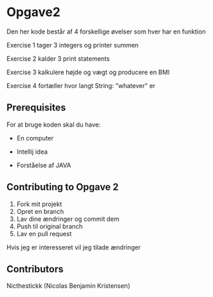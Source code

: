 # Opgave2
Den her kode består af 4 forskellige øvelser som hver har en funktion

Exercise 1 tager 3 integers og printer summen

Exercise 2 kalder 3 print statements

Exercise 3 kalkulere højde og vægt og producere en BMI

Exercise 4 fortæller hvor langt String: "whatever" er

## Prerequisites
For at bruge koden skal du have:

+ En computer

+ Intellij idea

+ Forståelse af JAVA

## Contributing to Opgave 2

1. Fork mit projekt
2. Opret en branch
3. Lav dine ændringer og commit dem
4. Push til original branch
5. Lav en pull request

Hvis jeg er interesseret vil jeg tilade ændringer

## Contributors
Nicthestickk (Nicolas Benjamin Kristensen)


